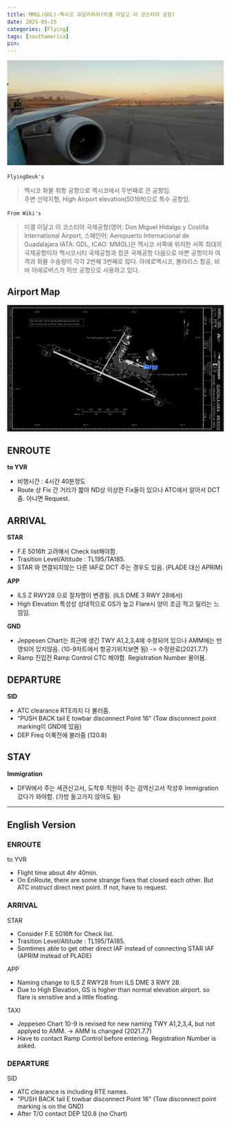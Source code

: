 ```yaml
---
title: MMGL(GDL)-멕시코 과달라하라(미겔 이달고 이 코스티야 공항)
date: 2021-05-15
categories: [Flying]
tags: [southamerica]
pin:
---
```


![gdl](/img/flying/airport/gdl.jpg)

`FlyingDeuk's`
>멕시코 화물 취항 공항으로 멕시코에서 두번째로 큰 공항임. <br>
주변 산악지형, High Airport elevation(5016ft)으로 특수 공항임.

`From Wiki's`
>미겔 이달고 이 코스티야 국제공항(영어: Don Miguel Hidalgo y Costilla International Airport, 스페인어: Aeropuerto Internacional de Guadalajara IATA: GDL, ICAO: MMGL)은 멕시코 서쪽에 위치한 서쪽 최대의 국제공항이자 멕시코시티 국제공항과 캉쿤 국제공항 다음으로 바쁜 공항이자 여객과 화물 수송량이 각각 2번째 3번째로 많다. 아에로멕시코, 볼라리스 항공, 비바 아에로버스가 허브 공항으로 사용하고 있다.

## Airport Map
![gdl](/img/flying/airport/gdl_ap.jpg)


## ENROUTE
**to YVR**
- 비행시간 : 4시간 40분정도
- Route 상 Fix 간 거리가 짧아 ND상 이상한 Fix들이 있으나 ATC에서 알아서 DCT줌. 아니면 Request.

## ARRIVAL
**STAR**
- F.E 5016ft 고려해서 Check list해야함.  
- Trasition Level/Altitude : TL195/TA185.
- STAR 와 연결되지않는 다른 IAF로 DCT 주는 경우도 있음. (PLADE 대신 APRIM)

**APP**
- ILS Z RWY28 으로 절차명이 변경됨. (ILS DME 3 RWY 28에서)
- High Elevation 특성성 상대적으로 GS가 높고 Flare시 양이 조금 적고 밀리는 느낌임.

**GND**
- Jeppesen Chart는 최근에 생긴 TWY A1,2,3,4에 수정되어 있으나 AMM에는 반영되어 있지않음. (10-9차트에서 항공기위치보면 됨) -> 수정완료(2021.7.7)
- Ramp 진입전 Ramp Control CTC 해야함. Registration Number 물어봄.  


## DEPARTURE
**SID**
- ATC clearance RTE까지 다 불러줌.
- "PUSH BACK tail E towbar disconnect Point 16" (Tow disconnect point marking이 GND에 있음)
- DEP Freq 이륙전에 불러줌 (120.8)

## STAY
**Immigration**
- DFW에서 주는 세관신고서, 도착후 직원이 주는 검역신고서 작성후 Immigration 갔다가 와야함. (가방 들고가지 않아도 됨)


-------------

## English Version

### ENROUTE
to YVR
- Flight time about 4hr 40min.
- On EnRoute, there are some strange fixes that closed each other. But ATC instruct direct next point. If not, have to request.

### ARRIVAL
STAR
- Consider F.E 5016ft for Check list.  
- Trasition Level/Altitude : TL195/TA185.
- Somtimes able to get other direct IAF instead of connecting STAR IAF (APRIM instead of PLADE)

APP
- Naming change to ILS Z RWY28 from ILS DME 3 RWY 28.
- Due to High Elevation, GS is higher than normal elevation airport. so flare is sensitive and a little floating.

TAXI
- Jeppesen Chart 10-9 is revised for new naming TWY A1,2,3,4, but not applyed to AMM. -> AMM is changed (2021.7.7)
- Have to contact Ramp Control before entering. Registration Number is asked.  

### DEPARTURE
SID
- ATC clearance is including RTE names.
- "PUSH BACK tail E towbar disconnect Point 16" (Tow disconnect point marking is on the GND)
- After T/O contact DEP 120.8 (no Chart)
